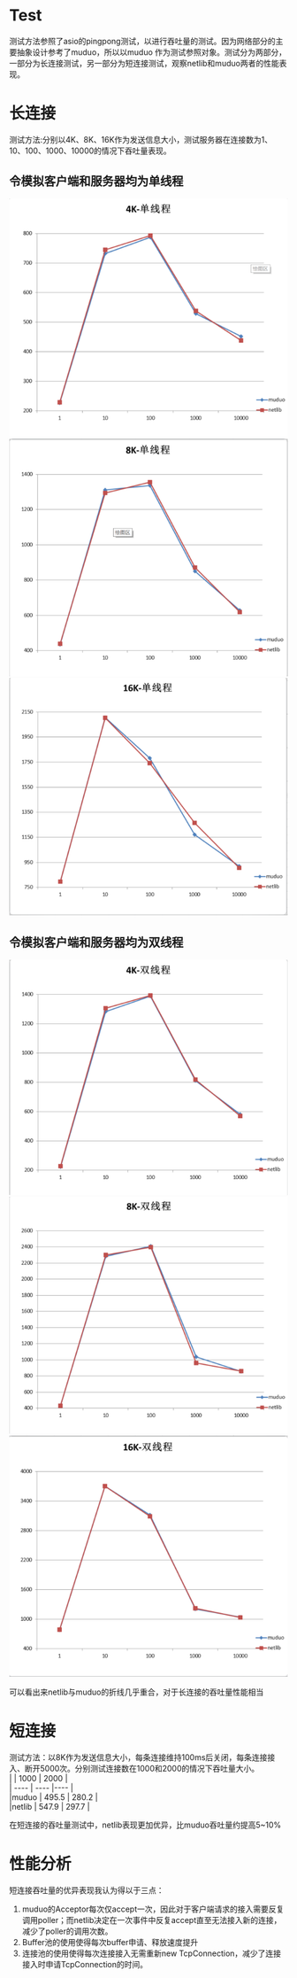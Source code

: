 # Test
测试方法参照了asio的pingpong测试，以进行吞吐量的测试。因为网络部分的主要抽象设计参考了muduo，所以以muduo
作为测试参照对象。测试分为两部分，一部分为长连接测试，另一部分为短连接测试，观察netlib和muduo两者的性能表现。  
# 长连接
测试方法:分别以4K、8K、16K作为发送信息大小，测试服务器在连接数为1、10、100、1000、10000的情况下吞吐量表现。
## 令模拟客户端和服务器均为单线程  
![](https://github.com/FHD64/Netlib/raw/master/doc/test/4K_单线程.png)
![](https://github.com/FHD64/Netlib/raw/master/doc/test/8K_单线程.png)
![](https://github.com/FHD64/Netlib/raw/master/doc/test/16K_单线程.png)   
   
   
## 令模拟客户端和服务器均为双线程
![](https://github.com/FHD64/Netlib/raw/master/doc/test/4K_双线程.png)
![](https://github.com/FHD64/Netlib/raw/master/doc/test/8K_双线程.png)
![](https://github.com/FHD64/Netlib/raw/master/doc/test/16K_双线程.png)

可以看出来netlib与muduo的折线几乎重合，对于长连接的吞吐量性能相当
# 短连接
测试方法：以8K作为发送信息大小，每条连接维持100ms后关闭，每条连接接入、断开5000次。分别测试连接数在1000和2000的情况下吞吐量大小。  
|      | 1000  | 2000  |  
| ---- | ----  |----   |  
|muduo  | 495.5  | 280.2 |  
|netlib | 547.9  | 297.7 |  

在短连接的吞吐量测试中，netlib表现更加优异，比muduo吞吐量约提高5~10%
# 性能分析
短连接吞吐量的优异表现我认为得以于三点：
1. muduo的Acceptor每次仅accept一次，因此对于客户端请求的接入需要反复调用poller；而netlib决定在一次事件中反复accept直至无法接入新的连接，减少了poller的调用次数。
2. Buffer池的使用使得每次buffer申请、释放速度提升
3. 连接池的使用使得每次连接接入无需重新new TcpConnection，减少了连接接入时申请TcpConnection的时间。